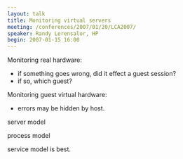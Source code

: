 ```yaml
---
layout: talk
title: Monitoring virtual servers
meeting: /conferences/2007/01/20/LCA2007/
speaker: Randy Lerensalor, HP
begin: 2007-01-15 16:00
---
```

Monitoring real hardware:

* if something goes wrong, did it effect a guest session?
* if so, which guest?

Monitoring guest virtual hardware:

* errors may be hidden by host.

server model

process model

service model is best.

